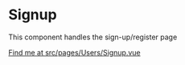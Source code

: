 # Signup

This component handles the sign-up/register page

[Find me at src/pages/Users/Signup.vue](https://github.com/FAIRsharing/fairsharing.github.io/tree/moreWorkflowTest/src/pages/Users/Signup.vue)
